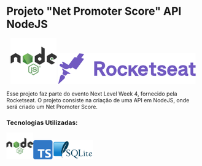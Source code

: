 # Projeto "Net Promoter Score" API NodeJS

<p align="center">
<img src="./assetsReadme/nodejs-icon.png" Title="NodeJS" alt="NodeJS" height="120" />  <img src="./assetsReadme/rocketseat-icon.png" Title="RocketSeat" alt="RocketSeat" height="80" />
</p>


Esse projeto faz parte do evento Next Level Week 4, fornecido pela Rocketseat. O projeto consiste na criação de uma API em NodeJS, onde será criado um Net Promoter Score.

### Tecnologias Utilizadas:

<img src="./assetsReadme/nodejs-icon.png" title="NodeJS" alt="NodeJS" height="70" /><img src="./assetsReadme/typescript-icon.png" title="TypeScript" alt="TypeScript" height="50" /><img src="./assetsReadme/sqlite-icon.png" title="SqLite" alt="SqLite" height="50" />

